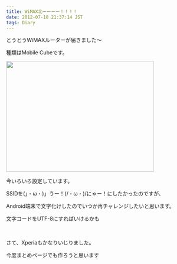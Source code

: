 ```yaml
---
title: WiMAX北ーーーー！！！！
date: 2012-07-18 21:37:14 JST
tags: Diary
---
```

<p>とうとうWiMAXルーターが届きました～</p>
<p>種類はMobile Cubeです。</p>
<a href="https://picasaweb.google.com/lh/photo/DnvBPIULZ-ykdu0lTsPdqdMTjNZETYmyPJy0liipFm0?feat=embedwebsite"><img src="https://lh3.googleusercontent.com/-TAfXQ6O3TcM/UAasV16BvjI/AAAAAAAAApE/vsBv8MWiaQc/s400/DSC06143.JPG" height="300" width="400" /></a>
<p>今いろいろ設定しています。</p>
<p>SSIDを(」・ω・)」うー！(/・ω・)/にゃー！にしたかったのですが、</p>
<p>Android端末で文字化けしたのでいつか再チャレンジしたいと思います。</p>
<p>文字コードをUTF-8にすればいけるかも</p>
<p>&nbsp;</p>
<p>さて、Xperiaもかなりいじりました。</p>
<p>今度まとめページでも作ろうと思います</p>
